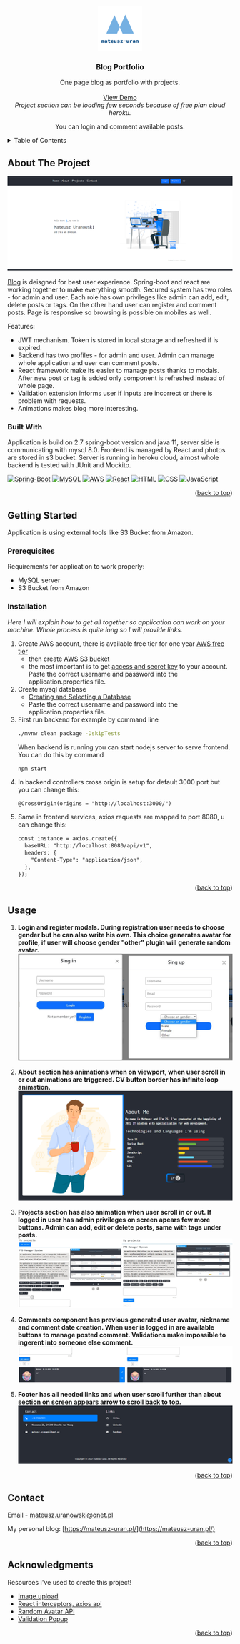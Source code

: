<a name="readme-top"></a>
<!-- PROJECT LOGO -->
<br />
<div align="center">
  <a href="https://github.com/othneildrew/Best-README-Template">
    <img src="readme-img/logo.png" alt="Logo" width="100" height="100">
  </a>

  <h3 align="center">Blog Portfolio</h3>

  <p align="center">
    One page blog as portfolio with projects.
    <br />
    <br />
    <a href="https://mateusz-uran.pl/">View Demo</a>
    <br />
    <i>Project section can be loading few seconds because of free plan cloud heroku.</i>
  </p>
  <p>
  You can login and comment available posts.
  </p>
</div>

<!-- TABLE OF CONTENTS -->
<details>
  <summary>Table of Contents</summary>
  <ol>
    <li>
      <a href="#about-the-project">About The Project</a>
      <ul>
        <li><a href="#built-with">Built With</a></li>
      </ul>
    </li>
    <li>
      <a href="#getting-started">Getting Started</a>
      <ul>
        <li><a href="#prerequisites">Prerequisites</a></li>
        <li><a href="#installation">Installation</a></li>
      </ul>
    </li>
    <li><a href="#usage">Usage</a></li>
    <li><a href="#contact">Contact</a></li>
    <li><a href="#acknowledgments">Acknowledgments</a></li>
  </ol>
</details>

<!-- ABOUT THE PROJECT -->
## About The Project

[![Main page Screen Shot][home]]((https://mateusz-uran.pl/))

[Blog](https://mateusz-uran.pl/) is deisgned for best user experience. Spring-boot and react are working together to make everything smooth.
Secured system has two roles - for admin and user. Each role has own privileges like admin can add, edit, delete posts or tags. On the other hand
user can register and comment posts. Page is responsive so browsing is possible on mobiles as well.

Features:
* JWT mechanism. Token is stored in local storage and refreshed if is expired.
* Backend has two profiles - for admin and user. Admin can manage whole application and user can comment posts.
* React framework make its easier to manage posts thanks to modals. After new post or tag is added only component is refreshed instead of whole page.
* Validation extension informs user if inputs are incorrect or there is problem with requests.
* Animations makes blog more interesting.

### Built With

Application is build on 2.7 spring-boot version and java 11, server side is communicating with mysql 8.0. Frontend is managed by React and photos are stored in s3 bucket. 
Server is running in heroku cloud, almost whole backend is tested with JUnit and Mockito.

[![Spring-Boot][Spring-Boot]][Spring-url]
[![MySQL][MySQL]][MySQL-url]
[![AWS][AWS]][AWS-url]
[![React][React]][React-url]
![HTML][HTML]
![CSS][CSS]
![JavaScript][JavaScript]

<p align="right">(<a href="#readme-top">back to top</a>)</p>

<!-- GETTING STARTED -->
## Getting Started

Application is using external tools like S3 Bucket from Amazon.

### Prerequisites

Requirements for application to work properly: 
* MySQL server
* S3 Bucket from Amazon

### Installation

_Here I will explain how to get all together so application can work on your machine. Whole process is quite long so I will provide links._

1. Create AWS account, there is available free tier for one year [AWS free tier]
    - then create [AWS S3 bucket]
    - the most important is to get [access and secret key] to your account. Paste the correct username and password into the application.properties file.
2. Create mysql database
    - [Creating and Selecting a Database]
    - Paste the correct username and password into the application.properties file.
3. First run backend for example by command line
    ```sh
    ./mvnw clean package -DskipTests
    ```
    When backend is running you can start nodejs server to serve frontend. You can do this by command
    ```sh
    npm start
    ```
4. In backend controllers cross origin is setup for default 3000 port but you can change this:
    ```
    @CrossOrigin(origins = "http://localhost:3000/")
    ```
5. Same in frontend services, axios requests are mapped to port 8080, u can change this:
    ```
    const instance = axios.create({
      baseURL: "http://localhost:8080/api/v1",
      headers: {
        "Content-Type": "application/json",
      },
    });
    ```

<p align="right">(<a href="#readme-top">back to top</a>)</p>

<!-- USAGE EXAMPLES -->
## Usage
1. **Login and register modals. During registration user needs to choose gender but he can also write his own. This choice generates avatar
     for profile, if user will choose gender "other" plugin will generate random avatar.**
  ![Login and Register][log-reg]
  
2. **About section has animations when on viewport, when user scroll in or out animations are triggered. CV button border has infinite loop animation.**
  ![About][about]
  
3. **Projects section has also animation when user scroll in or out. If logged in user has admin privileges on screen apears few more buttons.
     Admin can add, edit or delete posts, same with tags under posts.**
  ![Projects][projects]
  
4. **Comments component has previous generated user avatar, nickname and comment date creation. When user is logged in 
     are available buttons to manage posted comment. Validations make impossible to ingerent into someone else comment.**
  ![Comments][comments]
  
5. **Footer has all needed links and when user scroll further than about section on screen appears arrow to scroll back to top.**
  ![Footer][footer]

<p align="right">(<a href="#readme-top">back to top</a>)</p>

<!-- CONTACT -->
## Contact

Email - mateusz.uranowski@onet.pl

My personal blog: [https://mateusz-uran.pl/](https://mateusz-uran.pl/)

<p align="right">(<a href="#readme-top">back to top</a>)</p>

<!-- ACKNOWLEDGMENTS -->
## Acknowledgments

Resources I've used to create this project!

* [Image upload](https://github.com/amigoscode/spring-s3-react-file-upload)
* [React interceptors, axios api](https://www.bezkoder.com/)
* [Random Avatar API](https://bigheads.io/)
* [Validation Popup](https://fkhadra.github.io/react-toastify/introduction)

<p align="right">(<a href="#readme-top">back to top</a>)</p>



<!-- MARKDOWN LINKS & IMAGES -->
<!-- https://www.markdownguide.org/basic-syntax/#reference-style-links -->
[home]: readme-img/home.png
[Spring-Boot]: https://img.shields.io/badge/Spring--Boot-black?logo=springboot&logoColor=6DB33F
[Spring-url]: https://spring.io/
[MySQL]: https://img.shields.io/badge/MySQL-3e4149?logo=mysql&logoColor=%234479A1
[MySQL-url]: https://www.mysql.com/
[AWS]: https://img.shields.io/badge/AWS-fe9900?logo=amazonaws
[AWS-url]: https://aws.amazon.com/
[React]: https://img.shields.io/badge/React-black?logo=react
[React-url]: https://reactjs.org/
[HTML]: https://img.shields.io/badge/HTML-white?logo=html5
[CSS]: https://img.shields.io/badge/CSS-264ee4?logo=css3
[JavaScript]: https://img.shields.io/badge/JavaScript-black?logo=javascript

[AWS free tier]: https://aws.amazon.com/free/?all-free-tier.sort-by=item.additionalFields.SortRank&all-free-tier.sort-order=asc&awsf.Free%20Tier%20Types=*all&awsf.Free%20Tier%20Categories=*all
[AWS S3 bucket]: https://docs.aws.amazon.com/AmazonS3/latest/userguide/creating-bucket.html
[GMAIL]: https://support.google.com/mail/answer/56256?hl=en
[access and secret key]: https://docs.aws.amazon.com/IAM/latest/UserGuide/id_credentials_access-keys.html
[Creating and Selecting a Database]: https://dev.mysql.com/doc/refman/8.0/en/creating-database.html

[log-reg]: readme-img/log-reg.jpg
[about]: readme-img/about.png
[projects]: readme-img/projects.jpg
[vehicle]: readme-img/vehicle.png
[comments]: readme-img/comments.jpg
[footer]: readme-img/footer.png
